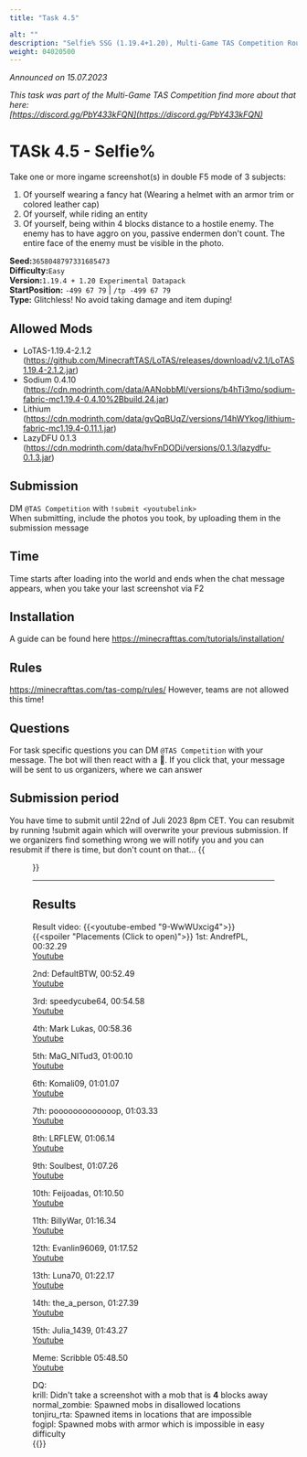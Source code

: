 ```yaml
---
title: "Task 4.5"

alt: ""
description: "Selfie% SSG (1.19.4+1.20), Multi-Game TAS Competition Round 1"
weight: 04020500
---
```

*Announced on 15.07.2023*

*This task was part of the Multi-Game TAS Competition find more about that here:  
[https://discord.gg/PbY433kFQN](https://discord.gg/PbY433kFQN)*

# TASk 4.5 - Selfie%
Take one or more ingame screenshot(s) in double F5 mode of 3 subjects:
1. Of yourself wearing a fancy hat (Wearing a helmet with an armor trim or colored leather cap)
2. Of yourself, while riding an entity
3. Of yourself, being within 4 blocks distance to a hostile enemy. The enemy has to have aggro on you, passive endermen don't count. The entire face of the enemy must be visible in the photo.

**Seed:**`3658048797331685473`  
**Difficulty:**`Easy`  
**Version:**`1.19.4 + 1.20 Experimental Datapack`  
**StartPosition:** `-499 67 79` | `/tp -499 67 79`  
**Type:** Glitchless! No avoid taking damage and item duping!

## Allowed Mods
- LoTAS-1.19.4-2.1.2 (https://github.com/MinecraftTAS/LoTAS/releases/download/v2.1/LoTAS1.19.4-2.1.2.jar)
- Sodium 0.4.10 (https://cdn.modrinth.com/data/AANobbMI/versions/b4hTi3mo/sodium-fabric-mc1.19.4-0.4.10%2Bbuild.24.jar)
- Lithium (https://cdn.modrinth.com/data/gvQqBUqZ/versions/14hWYkog/lithium-fabric-mc1.19.4-0.11.1.jar)
- LazyDFU 0.1.3 (https://cdn.modrinth.com/data/hvFnDODi/versions/0.1.3/lazydfu-0.1.3.jar)
## Submission
DM `@TAS Competition` with `!submit <youtubelink>`  
When submitting, include the photos you took, by uploading them in the submission message
## Time
Time starts after loading into the world and ends when the chat message appears, when you take your last screenshot via F2
## Installation
A guide can be found here https://minecrafttas.com/tutorials/installation/
## Rules
https://minecrafttas.com/tas-comp/rules/
However, teams are not allowed this time!
## Questions
For task specific questions you can DM `@TAS Competition` with your message. The bot will then react with a 📨. If you click that, your message will be sent to us organizers, where we can answer
## Submission period
You have time to submit until 22nd of Juli 2023 8pm CET. You can resubmit by running !submit again which will overwrite your previous submission. If we organizers find something wrong we will notify you and you can resubmit if there is time, but don't count on that...
{{<figure class="screenshot" src="../thumbnails/Preview4.5.webp">}}
  
---
## Results
Result video:
{{<youtube-embed "9-WwWUxcig4">}}  
{{<spoiler "Placements (Click to open)">}}
1st: AndrefPL, 00:32.29  
[Youtube](https://youtu.be/QGI1sOSL9uk)

2nd: DefaultBTW, 00:52.49  
[Youtube](https://youtu.be/tklQyTl3ur4)

3rd: speedycube64, 00:54.58  
[Youtube](https://youtu.be/vis1DKCGXp4)

4th: Mark Lukas, 00:58.36  
[Youtube](https://youtu.be/2YZ1ErOGWuo)

5th: MaG_NITud3, 01:00.10  
[Youtube](https://youtu.be/JnkAyeGPXFE)

6th: Komali09, 01:01.07  
[Youtube](https://youtu.be/LdVM40-bxwQ)

7th: pooooooooooooop, 01:03.33  
[Youtube](https://www.youtube.com/watch?v=lfexTCWhsTs)

8th: LRFLEW, 01:06.14  
[Youtube](https://youtu.be/h6NQ3rE1UOI)

9th: Soulbest, 01:07.26  
[Youtube](https://youtu.be/jeG7GpnB9kI)

10th: Feijoadas, 01:10.50  
[Youtube](https://youtu.be/1KBgUVr4jQI)

11th: BillyWar, 01:16.34  
[Youtube](https://youtu.be/EJN-3NNAi8k)

12th: Evanlin96069, 01:17.52  
[Youtube](https://youtu.be/1feJbCQjV2A)

13th: Luna70, 01:22.17  
[Youtube](https://www.youtube.com/watch?v=q04-K3ZbQVQ)

14th: the_a_person, 01:27.39  
[Youtube](https://youtu.be/_jzXgk8B8JQ)

15th: Julia_1439, 01:43.27  
[Youtube](https://youtu.be/gN2HR5XYUBU)

Meme: Scribble 05:48.50  
[Youtube](https://youtu.be/1TZshuNLs5Q)

DQ:  
krill: Didn't take a screenshot with a mob that is **4** blocks away  
normal_zombie: Spawned mobs in disallowed locations  
tonjiru_rta: Spawned items in locations that are impossible  
fogipl: Spawned mobs with armor which is impossible in easy difficulty  
{{</spoiler>}}